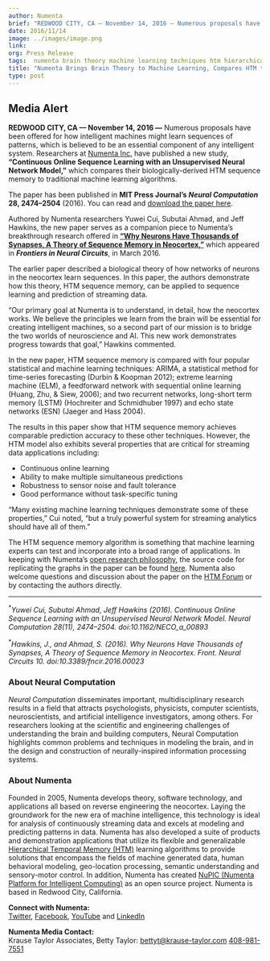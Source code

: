 ```yaml
---
author: Numenta
brief: "REDWOOD CITY, CA — November 14, 2016 — Numerous proposals have been offered for how intelligent machines might learn sequences of patterns, which is believed to be an essential component of any intelligent system."
date: 2016/11/14
image: ../images/image.png
link:
org: Press Release
tags:  numenta brain theory machine learning techniques htm hierarchical temporal memory paper
title: "Numenta Brings Brain Theory to Machine Learning, Compares HTM to Machine Learning Techniques in New Paper"
type: post
---
```


## Media Alert

**REDWOOD CITY, CA — November 14, 2016 —** Numerous proposals have been offered
for how intelligent machines might learn sequences of patterns, which is
believed to be an essential component of any intelligent system.  Researchers at
[Numenta Inc.][1] have published a new study, **“Continuous Online Sequence
Learning with an Unsupervised Neural Network Model,”** which compares their
biologically-derived HTM sequence memory to traditional machine learning
algorithms.  

The paper has been published in **MIT Press Journal’s _Neural Computation_ 28,
2474–2504** (2016). You can read and [download the paper here][2].   

Authored by Numenta researchers Yuwei Cui, Subutai Ahmad, and Jeff Hawkins, the
new paper serves as a companion piece to Numenta’s breakthrough research offered
in **[“Why Neurons Have Thousands of Synapses, A Theory of Sequence Memory in
Neocortex,”][3]** which appeared in ***Frontiers in Neural Circuits***, in
March 2016.

The earlier paper described a biological theory of how networks of neurons in
the neocortex learn sequences.  In this paper, the authors demonstrate how this
theory, HTM sequence memory, can be applied to sequence learning and prediction
of streaming data.

“Our primary goal at Numenta is to understand, in detail, how the neocortex
works.  We believe the principles we learn from the brain will be essential for
creating intelligent machines, so a second part of our mission is to bridge the
two worlds of neuroscience and AI. This new work demonstrates progress towards
that goal,” Hawkins commented.

In the new paper, HTM sequence memory is compared with four popular statistical
and machine learning techniques: ARIMA, a statistical method for time-series
forecasting (Durbin & Koopman 2012); extreme learning machine (ELM), a
feedforward network with sequential online learning (Huang, Zhu, & Siew, 2006);
and two recurrent networks, long-short term memory (LSTM) (Hochreiter and
Schmidhuber 1997) and echo state networks (ESN) (Jaeger and Hass 2004).

The results in this paper show that HTM sequence memory achieves comparable
prediction accuracy to these other techniques. However, the HTM model also
exhibits several properties that are critical for streaming data applications
including:

*	Continuous online learning
*	Ability to make multiple simultaneous predictions
*	Robustness to sensor noise and fault tolerance
*	Good performance without task-specific tuning

“Many existing machine learning techniques demonstrate some of these
properties,” Cui noted, “but a truly powerful system for streaming analytics
should have all of them.”

The HTM sequence memory algorithm is something that machine learning experts can
test and incorporate into a broad range of applications. In keeping with
Numenta’s [open research philosophy][4], the source code for replicating the
graphs in the paper can be found [here][5].  Numenta also welcome questions and
discussion about the paper on the [HTM Forum][6] or by contacting the authors
directly.

---

<sup>\*</sup>*Yuwei Cui, Subutai Ahmad, Jeff Hawkins (2016). Continuous Online
Sequence Learning with an Unsupervised Neural Network Model. Neural Computation
28(11), 2474–2504. doi:10.1162/NECO_a_00893*

<sup>\*</sup>*Hawkins, J., and Ahmad, S. (2016). Why Neurons Have Thousands of
Synapses, A Theory of Sequence Memory in Neocortex. Front. Neural Circuits 10.
doi:10.3389/fncir.2016.00023*

### About Neural Computation

*Neural Computation* disseminates important, multidisciplinary research results
in a field that attracts psychologists, physicists, computer scientists,
neuroscientists, and artificial intelligence investigators, among others. For
researchers looking at the scientific and engineering challenges of
understanding the brain and building computers, Neural Computation highlights
common problems and techniques in modeling the brain, and in the design and
construction of neurally-inspired information processing systems.

### About Numenta

Founded in 2005, Numenta develops theory, software technology, and applications
all based on reverse engineering the neocortex. Laying the groundwork for the
new era of machine intelligence, this technology is ideal for analysis of
continuously streaming data and excels at modeling and predicting patterns in
data. Numenta has also developed a suite of products and demonstration
applications that utilize its flexible and generalizable
[Hierarchical Temporal Memory (HTM)][7] learning algorithms to provide solutions
that encompass the fields of machine generated data, human behavioral modeling,
geo-location processing, semantic understanding and sensory-motor control. In
addition, Numenta has created
[NuPIC (Numenta Platform for Intelligent Computing)][8] as an open source
project. Numenta is based in Redwood City, California.

**Connect with Numenta:** <br/>
[Twitter](https://twitter.com/numenta),
[Facebook](https://www.facebook.com/pages/Numenta/321559142118?ref=br_tf),
[YouTube](https://www.youtube.com/user/numenta) and
[LinkedIn](https://www.linkedin.com/company/numenta)

**Numenta Media Contact:** <br/>
Krause Taylor Associates,
Betty Taylor:
[bettyt@krause-taylor.com](mailto:bettyt@krause-taylor.com)
[408-981-7551](tel:+1-408-981-7551)

[1]: /
[2]: http://www.mitpressjournals.org/doi/abs/10.1162/NECO_a_00893#.WCYY3-ErI19
[3]: http://journal.frontiersin.org/article/10.3389/fncir.2016.00023/full
[4]: /blog/2014/09/17/increasing-research-transparency/
[5]: https://github.com/numenta/nupic.research/tree/master/projects/sequence_prediction
[6]: https://discourse.numenta.org/categories
[7]: /machine-intelligence-technology/
[8]: http://numenta.org

